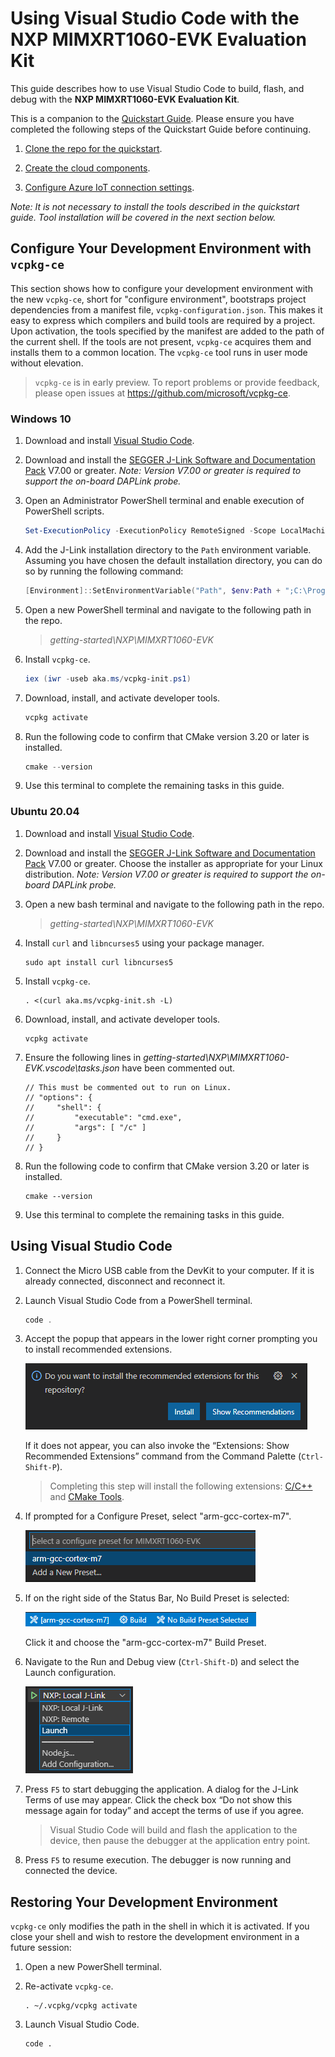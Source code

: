 # Using Visual Studio Code with the NXP MIMXRT1060-EVK Evaluation Kit

This guide describes how to use Visual Studio Code to build, flash, and debug with the **NXP MIMXRT1060-EVK Evaluation Kit**.

This is a companion to the [Quickstart Guide](https://docs.microsoft.com/en-us/azure/iot-develop/quickstart-devkit-nxp-mimxrt1060-evk). Please ensure you have completed the following steps of the Quickstart Guide before continuing.

1.	[Clone the repo for the quickstart](https://docs.microsoft.com/en-us/azure/iot-develop/quickstart-devkit-nxp-mimxrt1060-evk#clone-the-repo-for-the-quickstart).

1.	[Create the cloud components](https://docs.microsoft.com/en-us/azure/iot-develop/quickstart-devkit-nxp-mimxrt1060-evk#create-the-cloud-components).

1.	[Configure Azure IoT connection settings](https://docs.microsoft.com/en-us/azure/iot-develop/quickstart-devkit-nxp-mimxrt1060-evk#add-configuration).

 _*Note: It is not necessary to install the tools described in the quickstart guide. Tool installation will be covered in the next section below.*_

## Configure Your Development Environment with `vcpkg-ce`

This section shows how to configure your development environment with the new `vcpkg-ce`, short for "configure environment", bootstraps project dependencies from a manifest file, `vcpkg-configuration.json`. This makes it easy to express which compilers and build tools are required by a project. Upon activation, the tools specified by the manifest are added to the path of the current shell. If the tools are not present, `vcpkg-ce` acquires them and installs them to a common location. The `vcpkg-ce` tool runs in user mode without elevation.

> `vcpkg-ce` is in early preview. To report problems or provide feedback, please open issues at https://github.com/microsoft/vcpkg-ce.

### Windows 10

1. Download and install [Visual Studio Code](https://code.visualstudio.com/download).

1. Download and install the [SEGGER J-Link Software and Documentation Pack](https://www.segger.com/downloads/jlink/#J-LinkSoftwareAndDocumentationPack) V7.00 or greater. _Note: Version V7.00 or greater is required to support the on-board DAPLink probe._

1. Open an Administrator PowerShell terminal and enable execution of PowerShell scripts.

    ```PowerShell
    Set-ExecutionPolicy -ExecutionPolicy RemoteSigned -Scope LocalMachine
    ```

1. Add the J-Link installation directory to the `Path` environment variable. Assuming you have chosen the default installation directory, you can do so by running the following command:

    ```PowerShell
    [Environment]::SetEnvironmentVariable("Path", $env:Path + ";C:\Program Files (x86)\SEGGER\JLink", "Machine")
    ```

1. Open a new PowerShell terminal and navigate to the following path in the repo.

    > *getting-started\NXP\MIMXRT1060-EVK*

1. Install `vcpkg-ce`.

    ```PowerShell
    iex (iwr -useb aka.ms/vcpkg-init.ps1)
    ```

1. Download, install, and activate developer tools.

    ```PowerShell
    vcpkg activate
    ```

1. Run the following code to confirm that CMake version 3.20 or later is installed.

    ```PowerShell
    cmake --version
    ```

1. Use this terminal to complete the remaining tasks in this guide.   

### Ubuntu 20.04

1. Download and install [Visual Studio Code](https://code.visualstudio.com/download).

1. Download and install the [SEGGER J-Link Software and Documentation Pack](https://www.segger.com/downloads/jlink/#J-LinkSoftwareAndDocumentationPack) V7.00 or greater. Choose the installer as appropriate for your Linux distribution. _Note: Version V7.00 or greater is required to support the on-board DAPLink probe._

1. Open a new bash terminal and navigate to the following path in the repo.

    > *getting-started\NXP\MIMXRT1060-EVK*

1. Install `curl` and `libncurses5` using your package manager.

    ```Shell
    sudo apt install curl libncurses5
    ```
  
1. Install `vcpkg-ce`.

    ```Shell
    . <(curl aka.ms/vcpkg-init.sh -L)
    ```

1. Download, install, and activate developer tools.

    ```Shell
    vcpkg activate
    ```

1. Ensure the following lines in *getting-started\NXP\MIMXRT1060-EVK\.vscode\tasks.json* have been commented out.

    ```jsonc
    // This must be commented out to run on Linux.
    // "options": {
    //     "shell": {
    //         "executable": "cmd.exe",
    //         "args": [ "/c" ]
    //     }
    // }
    ```

1. Run the following code to confirm that CMake version 3.20 or later is installed.

    ```Shell
    cmake --version
    ```

1. Use this terminal to complete the remaining tasks in this guide.   

## Using Visual Studio Code

1. Connect the Micro USB cable from the DevKit to your computer. If it is already connected, disconnect and reconnect it.

1. Launch Visual Studio Code from a PowerShell terminal.

    ```PowerShell
    code .
    ```

1. Accept the popup that appears in the lower right corner prompting you to install recommended extensions.

    ![recommended-extensions](../../docs/media/vscode-recommended-extensions.png)

    If it does not appear, you can also invoke the “Extensions: Show Recommended Extensions” command from the Command Palette (`Ctrl-Shift-P`).

    > Completing this step will install the following extensions: [C/C++](https://marketplace.visualstudio.com/items?itemName=ms-vscode.cpptools) and [CMake Tools](https://marketplace.visualstudio.com/items?itemName=ms-vscode.cmake-tools).
 
1. If prompted for a Configure Preset, select "arm-gcc-cortex-m7".

    ![configure-preset](../../docs/media/vscode-mimxrt1060evk-configure-preset.png)

1. If on the right side of the Status Bar, No Build Preset is selected:

    ![build-preset](../../docs/media/vscode-build-preset-m7.png)

    Click it and choose the "arm-gcc-cortex-m7" Build Preset.

1. Navigate to the Run and Debug view (`Ctrl-Shift-D`) and select the Launch configuration.

    ![launch-configuration](../../docs/media/vscode-mimxrt1060evk-launch-configuration.png)

1. Press `F5` to start debugging the application. A dialog for the J-Link Terms of use may appear. Click the check box “Do not show this message again for today” and accept the terms of use if you agree.

    > Visual Studio Code will build and flash the application to the device, then pause the debugger at the application entry point.

1. Press `F5` to resume execution. The debugger is now running and connected the device.

## Restoring Your Development Environment

`vcpkg-ce` only modifies the path in the shell in which it is activated. If you close your shell and wish to restore the development environment in a future session:

1. Open a new PowerShell terminal.

1. Re-activate `vcpkg-ce`.

    ```Shell
    . ~/.vcpkg/vcpkg activate
    ```

1. Launch Visual Studio Code.

    ```Shell
    code .
    ```

